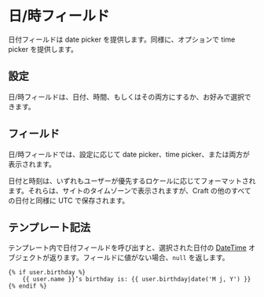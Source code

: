 # 日/時フィールド

日付フィールドは date picker を提供します。同様に、オプションで time picker を提供します。

## 設定

日/時フィールドは、日付、時間、もしくはその両方にするか、お好みで選択できます。

## フィールド

日/時フィールドでは、設定に応じて date picker、time picker、または両方が表示されます。

日付と時刻は、いずれもユーザーが優先するロケールに応じてフォーマットされます。それらは、サイトのタイムゾーンで表示されますが、Craft の他のすべての日付と同様に UTC で保存されます。

## テンプレート記法

テンプレート内で日付フィールドを呼び出すと、選択された日付の [DateTime](http://php.net/manual/en/class.datetime.php) オブジェクトが返ります。フィールドに値がない場合、`null` を返します。

```twig
{% if user.birthday %}
    {{ user.name }}’s birthday is: {{ user.birthday|date('M j, Y') }}
{% endif %}
```


